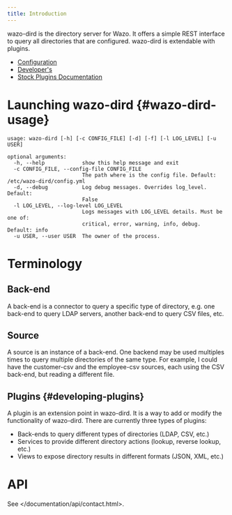 ```yaml
---
title: Introduction
---
```


wazo-dird is the directory server for Wazo. It offers a simple REST interface to query all
directories that are configured. wazo-dird is extendable with plugins.

- [Configuration](/uc-doc/system/wazo-dird/configuration)
- [Developer's](/uc-doc/system/wazo-dird/developer)
- [Stock Plugins Documentation](/uc-doc/system/wazo-dird/stock_plugins)

# Launching wazo-dird {#wazo-dird-usage}

    usage: wazo-dird [-h] [-c CONFIG_FILE] [-d] [-f] [-l LOG_LEVEL] [-u USER]

    optional arguments:
      -h, --help            show this help message and exit
      -c CONFIG_FILE, --config-file CONFIG_FILE
                            The path where is the config file. Default: /etc/wazo-dird/config.yml
      -d, --debug           Log debug messages. Overrides log_level. Default:
                            False
      -l LOG_LEVEL, --log-level LOG_LEVEL
                            Logs messages with LOG_LEVEL details. Must be one of:
                            critical, error, warning, info, debug. Default: info
      -u USER, --user USER  The owner of the process.

# Terminology

## Back-end

A back-end is a connector to query a specific type of directory, e.g. one back-end to query LDAP
servers, another back-end to query CSV files, etc.

## Source

A source is an instance of a back-end. One backend may be used multiples times to query multiple
directories of the same type. For example, I could have the customer-csv and the employee-csv
sources, each using the CSV back-end, but reading a different file.

## Plugins {#developing-plugins}

A plugin is an extension point in wazo-dird. It is a way to add or modify the functionality of
wazo-dird. There are currently three types of plugins:

- Back-ends to query different types of directories (LDAP, CSV, etc.)
- Services to provide different directory actions (lookup, reverse lookup, etc.)
- Views to expose directory results in different formats (JSON, XML, etc.)

# API

See </documentation/api/contact.html>.
